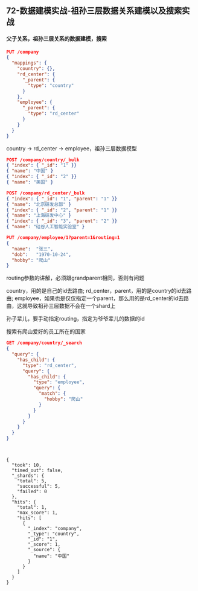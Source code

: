 ## 72-数据建模实战-祖孙三层数据关系建模以及搜索实战
#### 父子关系，祖孙三层关系的数据建模，搜索

```json
PUT /company
{
  "mappings": {
    "country": {},
    "rd_center": {
      "_parent": {
        "type": "country" 
      }
    },
    "employee": {
      "_parent": {
        "type": "rd_center" 
      }
    }
  }
}
```

country -> rd_center -> employee，祖孙三层数据模型

```json
POST /company/country/_bulk
{ "index": { "_id": "1" }}
{ "name": "中国" }
{ "index": { "_id": "2" }}
{ "name": "美国" }

POST /company/rd_center/_bulk
{ "index": { "_id": "1", "parent": "1" }}
{ "name": "北京研发总部" }
{ "index": { "_id": "2", "parent": "1" }}
{ "name": "上海研发中心" }
{ "index": { "_id": "3", "parent": "2" }}
{ "name": "硅谷人工智能实验室" }

PUT /company/employee/1?parent=1&routing=1
{
  "name":  "张三",
  "dob":   "1970-10-24",
  "hobby": "爬山"
}
```

routing参数的讲解，必须跟grandparent相同，否则有问题

country，用的是自己的id去路由; rd_center，parent，用的是country的id去路由; employee，如果也是仅仅指定一个parent，那么用的是rd_center的id去路由，这就导致祖孙三层数据不会在一个shard上

孙子辈儿，要手动指定routing，指定为爷爷辈儿的数据的id

搜索有爬山爱好的员工所在的国家

```json
GET /company/country/_search
{
  "query": {
    "has_child": {
      "type": "rd_center",
      "query": {
        "has_child": {
          "type": "employee",
          "query": {
            "match": {
              "hobby": "爬山"
            }
          }
        }
      }
    }
  }
}
```

```


{
  "took": 10,
  "timed_out": false,
  "_shards": {
    "total": 5,
    "successful": 5,
    "failed": 0
  },
  "hits": {
    "total": 1,
    "max_score": 1,
    "hits": [
      {
        "_index": "company",
        "_type": "country",
        "_id": "1",
        "_score": 1,
        "_source": {
          "name": "中国"
        }
      }
    ]
  }
}
```

